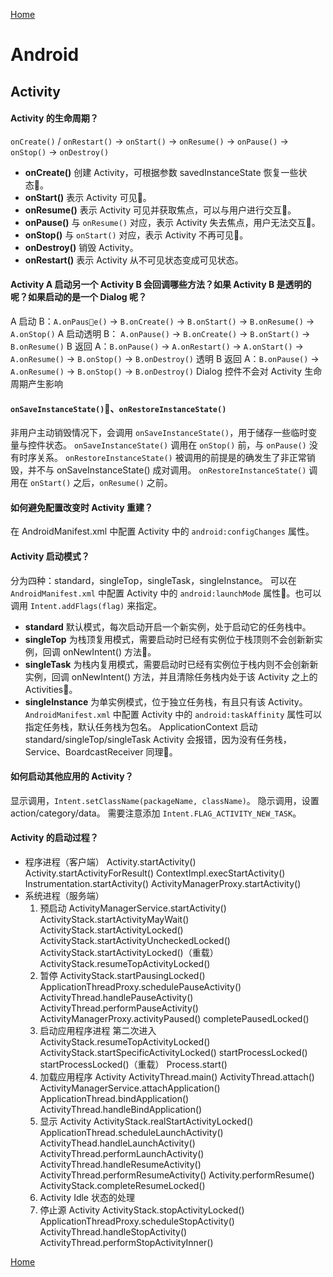 [Home](../../README.md)

# Android

## Activity

#### Activity 的生命周期？

`onCreate()` / `onRestart()` → `onStart()` → `onResume()` → `onPause()` → `onStop()` → `onDestroy()`
- **onCreate()**
创建 Activity，可根据参数 savedInstanceState 恢复一些状态。
- **onStart()**
表示 Activity 可见。
- **onResume()**
表示 Activity 可见并获取焦点，可以与用户进行交互。
- **onPause()**
与 `onResume()` 对应，表示 Activity 失去焦点，用户无法交互。
- **onStop()**
与 `onStart()` 对应，表示 Activity 不再可见。
- **onDestroy()**
销毁 Activity。
- **onRestart()**
表示 Activity 从不可见状态变成可见状态。

#### Activity A 启动另一个 Activity B 会回调哪些方法？如果 Activity B 是透明的呢？如果启动的是一个 Dialog 呢？

A 启动 B：`A.onPause()` → `B.onCreate()` → `B.onStart()` → `B.onResume()` → `A.onStop()`
A 启动透明 B： `A.onPause()` → `B.onCreate()` → `B.onStart()` → `B.onResume()`
B 返回 A：`B.onPause()` → `A.onRestart()` → `A.onStart()` → `A.onResume()` → `B.onStop()` → `B.onDestroy()`
透明 B 返回 A：`B.onPause()` → `A.onResume()` → `B.onStop()` → `B.onDestroy()`
Dialog 控件不会对 Activity 生命周期产生影响

#### `onSaveInstanceState()`、`onRestoreInstanceState()`

非用户主动销毁情况下，会调用 `onSaveInstanceState()`，用于储存一些临时变量与控件状态。
`onSaveInstanceState()` 调用在 `onStop()` 前，与 `onPause()` 没有时序关系。
`onRestoreInstanceState()` 被调用的前提是的确发生了非正常销毁，并不与 onSaveInstanceState() 成对调用。
`onRestoreInstanceState()` 调用在 `onStart()` 之后，`onResume()` 之前。

#### 如何避免配置改变时 Activity 重建？

在 AndroidManifest.xml 中配置 Activity 中的 `android:configChanges` 属性。

#### Activity 启动模式？

分为四种：standard，singleTop，singleTask，singleInstance。
可以在 `AndroidManifest.xml` 中配置 Activity 中的 `android:launchMode` 属性。也可以调用 `Intent.addFlags(flag)` 来指定。
- **standard**
默认模式，每次启动开启一个新实例，处于启动它的任务栈中。
- **singleTop**
为栈顶复用模式，需要启动时已经有实例位于栈顶则不会创新新实例，回调 onNewIntent() 方法。
- **singleTask**
为栈内复用模式，需要启动时已经有实例位于栈内则不会创新新实例，回调 onNewIntent() 方法，并且清除任务栈内处于该 Activity 之上的 Activities。
- **singleInstance**
为单实例模式，位于独立任务栈，有且只有该 Activity。
`AndroidManifest.xml` 中配置 Activity 中的 `android:taskAffinity` 属性可以指定任务栈，默认任务栈为包名。
ApplicationContext 启动 standard/singleTop/singleTask Activity 会报错，因为没有任务栈，Service、BoardcastReceiver 同理。

#### 如何启动其他应用的 Activity？

显示调用，`Intent.setClassName(packageName, className)`。
隐示调用，设置 action/category/data。
需要注意添加 `Intent.FLAG_ACTIVITY_NEW_TASK`。

#### Activity 的启动过程？

- 程序进程（客户端）
    Activity.startActivity()
    Activity.startActivityForResult()
    ContextImpl.execStartActivity()
    Instrumentation.startActivity()
    ActivityManagerProxy.startActivity()
- 系统进程（服务端）
    1. 预启动
    ActivityManagerService.startActivity()
    ActivityStack.startActivityMayWait()
    ActivityStack.startActivityLocked()
    ActivityStack.startActivityUncheckedLocked()
    ActivityStack.startActivityLocked()（重载）
    ActivityStack.resumeTopActivityLocked()
    1. 暂停
    ActivityStack.startPausingLocked()
    ApplicationThreadProxy.schedulePauseActivity()
    ActivityThread.handlePauseActivity()
    ActivityThread.performPauseActivity()
    ActivityManagerProxy.activityPaused()
    completePausedLocked()
    1. 启动应用程序进程
    第二次进入 ActivityStack.resumeTopActivityLocked()
    ActivityStack.startSpecificActivityLocked()
    startProcessLocked()
    startProcessLocked()（重载）
    Process.start()
    1. 加载应用程序 Activity
    ActivityThread.main()
    ActivityThread.attach()
    ActivityManagerService.attachApplication()
    ApplicationThread.bindApplication()
    ActivityThread.handleBindApplication()
    1. 显示 Activity
    ActivityStack.realStartActivityLocked()
    ApplicationThread.scheduleLaunchActivity()
    ActivityThead.handleLaunchActivity()
    ActivityThread.performLaunchActivity()
    ActivityThread.handleResumeActivity()
    ActivityThread.performResumeActivity()
    Activity.performResume()
    ActivityStack.completeResumeLocked()
    1. Activity Idle 状态的处理
    2. 停止源 Activity
    ActivityStack.stopActivityLocked()
    ApplicationThreadProxy.scheduleStopActivity()
    ActivityThread.handleStopActivity()
    ActivityThread.performStopActivityInner()

[Home](../../README.md)